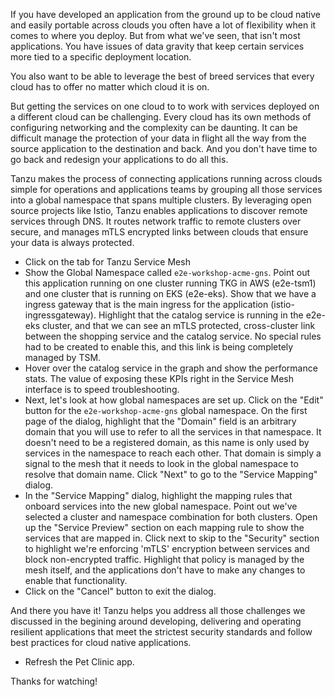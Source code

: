 If you have developed an application from the ground up to be cloud native and easily portable across clouds you often have a lot of flexibility when it comes to where you deploy.  But from what we've seen, that isn't most applications.  You have issues of data gravity that keep certain services more tied to a specific deployment location.  

You also want to be able to leverage the best of breed services that every cloud has to offer no matter which cloud it is on.

But getting the services on one cloud to to work with services deployed on a different cloud can be challenging.  Every cloud has its own methods of configuring networking and the complexity can be daunting.  It can be difficult manage the protection of your data in flight all the way from the source application to the destination and back.  And you don't have time to go back and redesign your applications to do all this.

Tanzu makes the process of connecting applications running across clouds simple for operations and applications teams by grouping all those services into a global namespace that spans multiple clusters.  By leveraging open source projects like Istio, Tanzu enables applications to discover remote services through DNS.  It routes network traffic to remote clusters over secure, and manages mTLS encrypted links between clouds that ensure your data is always protected.

* Click on the tab for Tanzu Service Mesh
* Show the Global Namespace called `e2e-workshop-acme-gns`.  Point out this application running on one cluster running TKG in AWS (e2e-tsm1) and one cluster that is running on EKS (e2e-eks).  Show that we have a ingress gateway that is the main ingress for the application (istio-ingressgateway).  Highlight that the catalog service is running in the e2e-eks cluster, and that we can see an mTLS protected, cross-cluster link between the shopping service and the catalog service.  No special rules had to be created to enable this, and this link is being completely managed by TSM.
* Hover over the catalog service in the graph and show the performance stats.  The value of exposing these KPIs right in the Service Mesh interface is to speed troubleshooting.
* Next, let's look at how global namespaces are set up.  Click on the "Edit" button for the `e2e-workshop-acme-gns` global namespace.  On the first page of the dialog, highlight that the "Domain" field is an arbitrary domain that you will use to refer to all the services in that namespace.  It doesn't need to be a registered domain, as this name is only used by services in the namespace to reach each other.  That domain is simply a signal to the mesh that it needs to look in the global namespace to resolve that domain name.  Click "Next" to go to the "Service Mapping" dialog.
* In the "Service Mapping" dialog, highlight the mapping rules that onboard services into the new global namespace.  Point out we've selected a cluster and namespace combination for both clusters.  Open up the "Service Preview" section on each mapping rule to show the services that are mapped in.  Click next to skip to the "Security" section to highlight we're enforcing 'mTLS' encryption between services and block non-encrypted traffic.  Highlight that policy is managed by the mesh itself, and the applications don't have to make any changes to enable that functionality.
* Click on the "Cancel" button to exit the dialog.

And there you have it!  Tanzu helps you address all those challenges we discussed in the begining around developing, delivering and operating resilient applications that meet the strictest security standards and follow best practices for cloud native applications.

* Refresh the Pet Clinic app.

Thanks for watching!